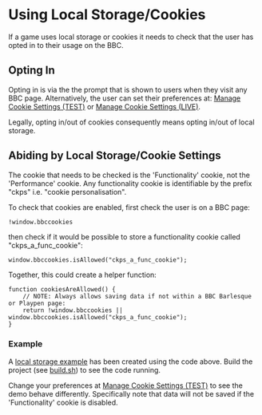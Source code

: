 # Using Local Storage/Cookies

If a game uses local storage or cookies it needs to check that the user has 
opted in to their usage on the BBC.  

## Opting In 

Opting in is via the the prompt that is shown to users when they visit any BBC 
page. Alternatively, the user can set their preferences at:
[Manage Cookie Settings (TEST)] or [Manage Cookie Settings (LIVE)].

Legally, opting in/out of cookies consequently means opting in/out of local 
storage.


## Abiding by Local Storage/Cookie Settings

The cookie that needs to be checked is the 'Functionality' cookie, not the 
'Performance' cookie. Any functionality cookie is identifiable by the prefix 
"ckps" i.e. "cookie personalisation". 

To check that cookies are enabled, first check the user is on a BBC page:

````
!window.bbccookies
````

then check if it would be possible to store a functionality cookie called 
"ckps_a_func_cookie":

````
window.bbccookies.isAllowed("ckps_a_func_cookie");
````

Together, this could create a helper function: 

````
function cookiesAreAllowed() {
    // NOTE: Always allows saving data if not within a BBC Barlesque or Playpen page:
    return !window.bbccookies || window.bbccookies.isAllowed("ckps_a_func_cookie");
}
````

### Example 
A [local storage example](../src/local-storage.js) has been created using the 
code above. Build the project (see [build.sh](./build-scripts/build.sh)) to 
see the code running. 

Change your preferences at [Manage Cookie Settings (TEST)] to see the demo 
behave differently. Specifically note that data will not be saved if the 
'Functionality' cookie is disabled.


[Manage Cookie Settings (TEST)]: http://www.test.bbc.co.uk/privacy/cookies/managing/cookie-settings
[Manage Cookie Settings (LIVE)]: http://www.bbc.co.uk/privacy/cookies/managing/cookie-settings
